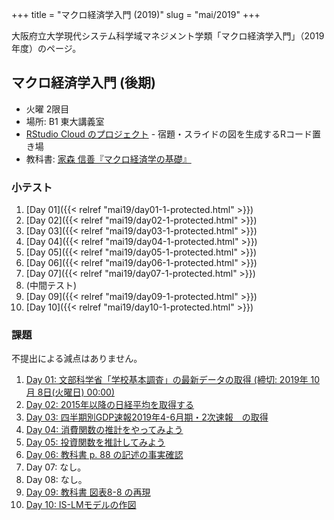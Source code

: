 +++
title = "マクロ経済学入門 (2019)"
slug = "mai/2019"
+++

大阪府立大学現代システム科学域マネジメント学類「マクロ経済学入門」（2019年度）のページ。

## マクロ経済学入門 (後期)

- 火曜 2限目
- 場所: B1 東大講義室
- [RStudio Cloud のプロジェクト](https://rstudio.cloud/project/594608) - 宿題・スライドの図を生成するRコード置き場
- 教科書: [家森 信善『マクロ経済学の基礎』](https://www.amazon.co.jp/dp/4502211818/ref=cm_sw_r_tw_dp_U_x_4xAKDbPPXNPD9)


### 小テスト

1. [Day 01]({{< relref "mai19/day01-1-protected.html" >}})
1. [Day 02]({{< relref "mai19/day02-1-protected.html" >}})
1. [Day 03]({{< relref "mai19/day03-1-protected.html" >}})
1. [Day 04]({{< relref "mai19/day04-1-protected.html" >}})
1. [Day 05]({{< relref "mai19/day05-1-protected.html" >}})
1. [Day 06]({{< relref "mai19/day06-1-protected.html" >}})
1. [Day 07]({{< relref "mai19/day07-1-protected.html" >}})
1. (中間テスト)
1. [Day 09]({{< relref "mai19/day09-1-protected.html" >}})
1. [Day 10]({{< relref "mai19/day10-1-protected.html" >}})



### 課題

不提出による減点はありません。

1. [Day 01: 文部科学省「学校基本調査」の最新データの取得 (締切: 2019年 10月 8日(火曜日) 00:00)](https://lss.osakafu-u.ac.jp/mod/assign/view.php?id=246674)
1. [Day 02: 2015年以降の日経平均を取得する](https://lss.osakafu-u.ac.jp/mod/assign/view.php?id=247636)
1. [Day 03: 四半期別GDP速報2019年4-6月期・2次速報　の取得](https://lss.osakafu-u.ac.jp/mod/assign/view.php?id=248422)
1. [Day 04: 消費関数の推計をやってみよう](https://lss.osakafu-u.ac.jp/mod/assign/view.php?id=249317)
1. [Day 05: 投資関数を推計してみよう](https://lss.osakafu-u.ac.jp/mod/assign/view.php?id=249554)
1. [Day 06: 教科書 p. 88 の記述の事実確認](https://lss.osakafu-u.ac.jp/mod/assign/view.php?id=250023)
1. Day 07: なし。
1. Day 08: なし。
1. [Day 09: 教科書 図表8-8 の再現](https://lss.osakafu-u.ac.jp/mod/assign/view.php?id=251696)
1. [Day 10: IS-LMモデルの作図](https://lss.osakafu-u.ac.jp/mod/assign/view.php?id=252166)


